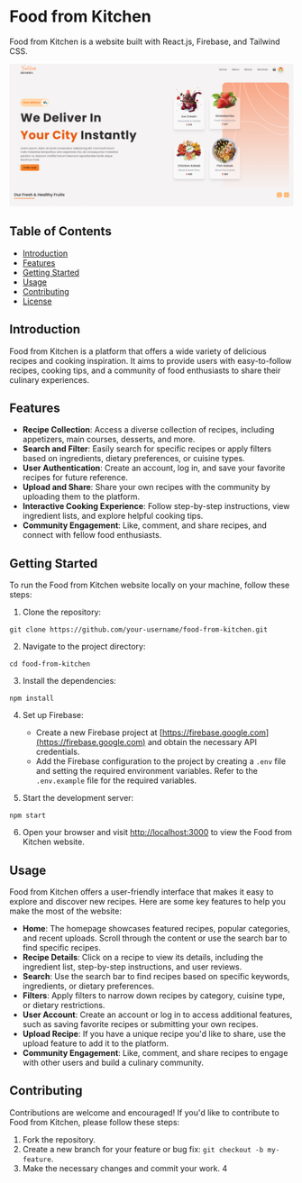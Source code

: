 # Food from Kitchen

Food from Kitchen is a website built with React.js, Firebase, and Tailwind CSS.

![Food from Kitchen Screenshot](https://raw.githubusercontent.com/gpraj-works/food-from-kitchen/main/public/React%20App.png)

## Table of Contents

- [Introduction](#introduction)
- [Features](#features)
- [Getting Started](#getting-started)
- [Usage](#usage)
- [Contributing](#contributing)
- [License](#license)

## Introduction

Food from Kitchen is a platform that offers a wide variety of delicious recipes and cooking inspiration. It aims to provide users with easy-to-follow recipes, cooking tips, and a community of food enthusiasts to share their culinary experiences.

## Features

- **Recipe Collection**: Access a diverse collection of recipes, including appetizers, main courses, desserts, and more.
- **Search and Filter**: Easily search for specific recipes or apply filters based on ingredients, dietary preferences, or cuisine types.
- **User Authentication**: Create an account, log in, and save your favorite recipes for future reference.
- **Upload and Share**: Share your own recipes with the community by uploading them to the platform.
- **Interactive Cooking Experience**: Follow step-by-step instructions, view ingredient lists, and explore helpful cooking tips.
- **Community Engagement**: Like, comment, and share recipes, and connect with fellow food enthusiasts.

## Getting Started

To run the Food from Kitchen website locally on your machine, follow these steps:

1. Clone the repository:

```shell
git clone https://github.com/your-username/food-from-kitchen.git
```

2. Navigate to the project directory:

```shell
cd food-from-kitchen
```

3. Install the dependencies:

```shell
npm install
```

4. Set up Firebase:

   - Create a new Firebase project at [https://firebase.google.com](https://firebase.google.com) and obtain the necessary API credentials.
   - Add the Firebase configuration to the project by creating a `.env` file and setting the required environment variables. Refer to the `.env.example` file for the required variables.

5. Start the development server:

```shell
npm start
```

6. Open your browser and visit [http://localhost:3000](http://localhost:3000) to view the Food from Kitchen website.

## Usage

Food from Kitchen offers a user-friendly interface that makes it easy to explore and discover new recipes. Here are some key features to help you make the most of the website:

- **Home**: The homepage showcases featured recipes, popular categories, and recent uploads. Scroll through the content or use the search bar to find specific recipes.
- **Recipe Details**: Click on a recipe to view its details, including the ingredient list, step-by-step instructions, and user reviews.
- **Search**: Use the search bar to find recipes based on specific keywords, ingredients, or dietary preferences.
- **Filters**: Apply filters to narrow down recipes by category, cuisine type, or dietary restrictions.
- **User Account**: Create an account or log in to access additional features, such as saving favorite recipes or submitting your own recipes.
- **Upload Recipe**: If you have a unique recipe you'd like to share, use the upload feature to add it to the platform.
- **Community Engagement**: Like, comment, and share recipes to engage with other users and build a culinary community.

## Contributing

Contributions are welcome and encouraged! If you'd like to contribute to Food from Kitchen, please follow these steps:

1. Fork the repository.
2. Create a new branch for your feature or bug fix: `git checkout -b my-feature`.
3. Make the necessary changes and commit your work.
4
